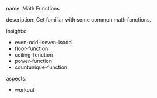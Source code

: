 name: Math Functions

description: Get familiar with some common math functions.

insights:
  - even-odd-iseven-isodd
  - floor-function
  - ceiling-function
  - power-function
  - countunique-function
  
aspects:
  - workout